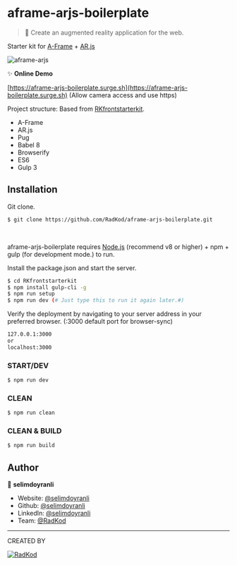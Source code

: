 # aframe-arjs-boilerplate

> 🥽 Create an augmented reality application for the web.

Starter kit for [A-Frame](https://aframe.io) + [AR.js](https://github.com/AR-js-org/AR.js)


![aframe-arjs](https://s7.gifyu.com/images/previewfc5f1969499f145a.gif)

✨ **Online Demo**

[https://aframe-arjs-boilerplate.surge.sh](https://aframe-arjs-boilerplate.surge.sh) (Allow camera access and use https)

Project structure: Based from [RKfrontstarterkit](https://github.com/RadKod/RKfrontstarterkit).

 - A-Frame
 - AR.js
 - Pug
 - Babel 8
 - Browserify
 - ES6
 - Gulp 3
 
 ## Installation

Git clone.

```sh
$ git clone https://github.com/RadKod/aframe-arjs-boilerplate.git
```
&nbsp;
>   
aframe-arjs-boilerplate requires [Node.js](https://nodejs.org/) (recommend v8 or higher) + npm + gulp (for development mode.) to run.


Install the package.json and start the server.

```sh
$ cd RKfrontstarterkit
$ npm install gulp-cli -g
$ npm run setup
$ npm run dev (# Just type this to run it again later.#)
```

Verify the deployment by navigating to your server address in your preferred browser. (:3000 default port for browser-sync)

```sh
127.0.0.1:3000
or
localhost:3000
```

### START/DEV

```sh
$ npm run dev
```

### CLEAN

```sh
$ npm run clean
```

### CLEAN & BUILD

```sh
$ npm run build
```
## Author

👤 **selimdoyranli**

* Website: [@selimdoyranli](https://selimdoyranli.com)
* Github: [@selimdoyranli](https://github.com/selimdoyranli)
* LinkedIn: [@selimdoyranli](https://linkedin.com/in/selimdoyranli)
* Team: [@RadKod](https://radkod.com)

___

CREATED BY

 [![RadKod](https://i.ibb.co/q5G6N0n/radkod-mail-imza.png)](https://www.radkod.com)
